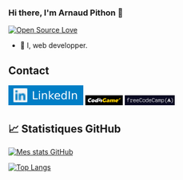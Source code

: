 ### Hi there, I'm Arnaud Pithon 👋

[![Open Source Love](https://badges.frapsoft.com/os/v1/open-source.svg?v=103)](https://github.com/ellerbrock/open-source-badges/)

- 🌱 I, web developper.

## Contact

[![LinkedIn](./assets/imgs/linkedin.svg)](https://www.linkedin.com/in/arnaud-pithon/)
[![CodinGame](./assets/imgs/codingame.png)](https://www.codingame.com/profile/9ad53a27b2eb5a0ed61249d8d940bc6f2675355)
[![FreeCodeCamp](./assets/imgs/freecodecamp.png)](https://www.freecodecamp.org/icarios)

## 📈 Statistiques GitHub

[![Mes stats GitHub](https://github-readme-stats.vercel.app/api?username=ArnaudPithon&show_icons=true&theme=radical)](https://github.com/anuraghazra/github-readme-stats)

[![Top Langs](https://github-readme-stats.vercel.app/api/top-langs/?username=ArnaudPithon&layout=compact&theme=radical)](https://github.com/anuraghazra/github-readme-stats)
<!--
**ArnaudPithon/ArnaudPithon** is a ✨ _special_ ✨ repository because its `README.md` (this file) appears on your GitHub profile.

Here are some ideas to get you started:

- 🔭 I’m currently working on ...
- 🌱 I’m currently learning ...
- 👯 I’m looking to collaborate on ...
- 🤔 I’m looking for help with ...
- 💬 Ask me about ...
- 📫 How to reach me: ...
- 😄 Pronouns: ...
- ⚡ Fun fact: ...
-->
